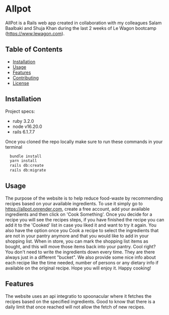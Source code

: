 # Allpot
AllPot is a Rails web app created in collaboration with my colleagues Salam Baalbaki and Shuja Khan during the last 2 weeks of Le Wagon bootcamp (https://www.lewagon.com).

## Table of Contents
- [Installation](#installation)
- [Usage](#usage)
- [Features](#features)
- [Contributing](#contributing)
- [License](#license)


## Installation
Project specs: 
-  ruby 3.2.0
-  node v16.20.0
-  rails 6.1.7.7

Once you cloned the repo locally make sure to run these commands in your terminal
```bash
  bundle install
  yarn install
  rails db:create
  rails db:migrate
```

## Usage
The purpose of the website is to help reduce food-waste by recommending recipes based on your available ingredients. 
To use it simply go to https://allpot.onrender.com, create a free account, add your available ingredients and then click on 'Cook Something'. 
Once you decide for a recipe you will see the recipes steps, if you have finished the recipe you can add it to the 'Cooked' list in case you liked it and want to try it again. 
You also have the option once you Cook a recipe to select the ingredients that are not in your pantry anymore and that you would like to add in your shopping list. 
When in store, you can mark the shopping list items as bought, and this will move those items back into your pantry. Cool right? You don't need to write the ingredients down every time. They are there always just in a different "bucket".
We also provide some nice info about each recipe like the time needed, number of persons or any dietary info if available on the original recipe. 
Hope you will enjoy it. 
Happy cooking!

## Features
The website uses an api integratio to spoonacular where it fetches the recipes based on the specified ingredients. Good to know that there is a daily limit that once reached will not allow the fetch of new recipes. 
